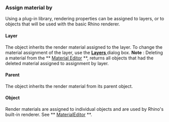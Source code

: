 ﻿### Assign material by
Using a plug-in library, rendering properties can be assigned to layers, or to objects that will be used with the basic Rhino renderer.

#### Layer
The object inherits the render material assigned to the layer. To change the material assignment of the layer, use the [ **Layers** ](layer.html) dialog box.
 **Note** : Deleting a material from the ** [Material Editor](materialeditor.html) **, returns all objects that had the deleted material assigned to assignment by layer.

#### Parent
The object inherits the render material from its parent object.

#### Object
Render materials are assigned to individual objects and are used by Rhino's built-in renderer.
See ** [MaterialEditor](materialeditor.html) **.
